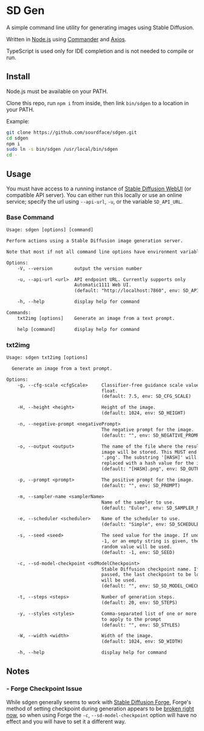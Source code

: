 # SD Gen

A simple command line utility for generating images using Stable Diffusion.

Written in [Node.js](https://nodejs.org) using [Commander](https://www.npmjs.com/package/commander) and [Axios](https://www.npmjs.com/package/axios).

TypeScript is used only for IDE completion and is not needed to compile or run.

## Install

Node.js must be available on your PATH.

Clone this repo, run `npm i` from inside, then link `bin/sdgen` to a location in your PATH.

Example:

```bash
git clone https://github.com/sourdface/sdgen.git
cd sdgen
npm i
sudo ln -s bin/sdgen /usr/local/bin/sdgen
cd -
```

## Usage

You must have access to a running instance of [Stable Diffusion WebUI](https://github.com/AUTOMATIC1111/stable-diffusion-webui) (or compatible API server). You can either run this locally or use an online service; specify the url using `--api-url`, `-u`, or the variable `SD_API_URL`.

### Base Command

```txt
Usage: sdgen [options] [command]

Perform actions using a Stable Diffusion image generation server.

Note that most if not all command line options have environment variable equivalents.

Options:
    -V, --version        output the version number

    -u, --api-url <url>  API endpoint URL. Currently supports only
                         Automatic1111 Web UI.
                         (default: "http://localhost:7860", env: SD_API_URL)

    -h, --help           display help for command

Commands:
    txt2img [options]    Generate an image from a text prompt.

    help [command]       display help for command
```

### txt2img

```txt
Usage: sdgen txt2img [options]

  Generate an image from a text prompt.

Options:
    -g, --cfg-scale <cfgScale>     Classifier-free guidance scale value as a
                                   float.
                                   (default: 7.5, env: SD_CFG_SCALE)

    -H, --height <height>          Height of the image.
                                   (default: 1024, env: SD_HEIGHT)

    -n, --negative-prompt <negativePrompt>
                                   The negative prompt for the image.
                                   (default: "", env: SD_NEGATIVE_PROMPT)

    -o, --output <output>          The name of the file where the resulting
                                   image will be stored. This MUST end with
                                   '.png'. The substring '[HASH]' will be
                                   replaced with a hash value for the image.
                                   (default: "[HASH].png", env: SD_OUTPUT)

    -p, --prompt <prompt>          The positive prompt for the image.
                                   (default: "", env: SD_PROMPT)

    -m, --sampler-name <samplerName>
                                   Name of the sampler to use.
                                   (default: "Euler", env: SD_SAMPLER_NAME)

    -e, --scheduler <scheduler>    Name of the scheduler to use.
                                   (default: "Simple", env: SD_SCHEDULER)

    -s, --seed <seed>              The seed value for the image. If undefined,
                                   -1, or an empty string is given, then a
                                   random value will be used.
                                   (default: -1, env: SD_SEED)

    -c, --sd-model-checkpoint <sdModelCheckpoint>
                                   Stable Diffusion checkpoint name. If none is
                                   passed, the last checkpoint to be loaded
                                   will be used.
                                   (default: "", env: SD_SD_MODEL_CHECKPOINT)

    -t, --steps <steps>            Number of generation steps.
                                   (default: 20, env: SD_STEPS)

    -y, --styles <styles>          Comma-separated list of one or more styles
                                   to apply to the prompt
                                   (default: "", env: SD_STYLES)

    -W, --width <width>            Width of the image.
                                   (default: 1024, env: SD_WIDTH)

    -h, --help                     display help for command
```

## Notes

### - Forge Checkpoint Issue

While sdgen generally seems to work with [Stable Diffusion Forge](https://github.com/lllyasviel/stable-diffusion-webui-forge/), Forge's method of setting checkpoint during generation appears to be [broken right now](https://github.com/lllyasviel/stable-diffusion-webui-forge/issues/1610), so when using Forge the `-c`, `--sd-model-checkpoint` option will have no effect and you will have to set it a different way.
